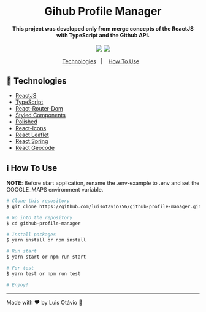 <h1 align="center">
  Gihub Profile Manager
</h1>
<h4 align="center">
  This project was developed only from merge concepts of the ReactJS with TypeScript and the Github API.
</h4>
<p align="center">
	<img src="https://res.cloudinary.com/luisotavio756/image/upload/v1605792429/Captura_de_tela_de_2020-11-19_10-25-34_ppgn95.png" />
	<img src="https://res.cloudinary.com/luisotavio756/image/upload/v1605792429/Captura_de_tela_de_2020-11-19_10-25-49_uvkgk0.png" />
</p>
<p align="center">
  <a href="#rocket-technologies">Technologies</a>&nbsp;&nbsp;&nbsp;|&nbsp;&nbsp;&nbsp;
  <a href="#information_source-how-to-use">How To Use</a>&nbsp;&nbsp;&nbsp;
</p>

## :rocket: Technologies

- [ReactJS](https://pt-br.reactjs.org)
- [TypeScript](https://www.typescriptlang.org/)
- [React-Router-Dom](https://www.npmjs.com/package/react-router-dom)
- [Styled Components](https://styled-components.com)
- [Polished](https://polished.js.org/)
- [React-Icons](https://react-icons.github.io/react-icons/)
- [React Leaflet](https://react-leaflet.js.org/)
- [React Spring](https://www.react-spring.io/)
- [React Geocode](https://www.npmjs.com/package/react-geocode)


## :information_source: How To Use

**NOTE**: Before start application, rename the .env-example to .env and set the GOOGLE_MAPS environment variable.

```bash
# Clone this repository
$ git clone https://github.com/luisotavio756/github-profile-manager.git

# Go into the repository
$ cd github-profile-manager

# Install packages
$ yarn install or npm install

# Run start
$ yarn start or npm run start

# For test
$ yarn test or npm run test

# Enjoy!
```
---

Made with ♥ by Luis Otávio :wave:

